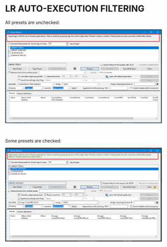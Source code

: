 # LR AUTO-EXECUTION FILTERING

All presets are unchecked:

![Image](lib/LR-not-ticked.png)

&nbsp;

Some presets are checked:

![Image](lib/LR-some-ticked.png)